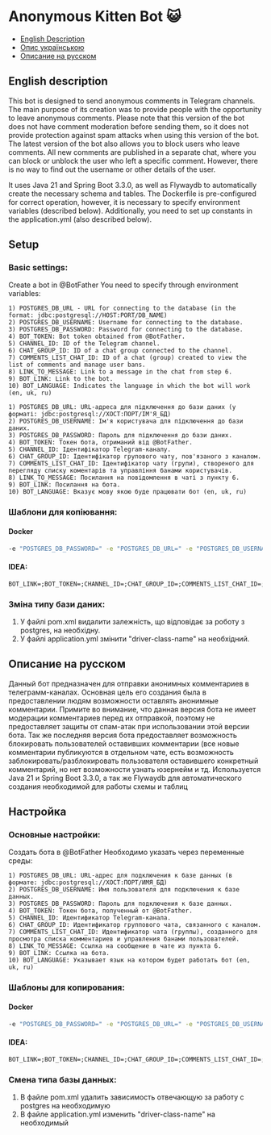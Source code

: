 # Anonymous Kitten Bot 😺
- [English Description](#english-description)
- [Опис українською](#описание-на-русском)
- [Описание на русском](#описание-на-русском)
  
## English description
This bot is designed to send anonymous comments in Telegram channels. The main purpose of its creation was to provide people with the opportunity to leave anonymous comments.
Please note that this version of the bot does not have comment moderation before sending them, so it does not provide protection against spam attacks when using this version of the bot.
The latest version of the bot also allows you to block users who leave comments. All new comments are published in a separate chat, where you can block or unblock the user who left a specific comment.
However, there is no way to find out the username or other details of the user.

It uses Java 21 and Spring Boot 3.3.0, as well as Flywaydb to automatically create the necessary schema and tables. The Dockerfile is pre-configured for correct operation, however, it is necessary to specify environment variables (described below). Additionally, you need to set up constants in the application.yml (also described below).

## Setup
### Basic settings:
Create a bot in @BotFather
You need to specify through environment variables:
~~~
1) POSTGRES_DB_URL - URL for connecting to the database (in the format: jdbc:postgresql://HOST:PORT/DB_NAME)
2) POSTGRES_DB_USERNAME: Username for connecting to the database.
3) POSTGRES_DB_PASSWORD: Password for connecting to the database.
4) BOT_TOKEN: Bot token obtained from @BotFather.
5) CHANNEL_ID: ID of the Telegram channel.
6) CHAT_GROUP_ID: ID of a chat group connected to the channel.
7) COMMENTS_LIST_CHAT_ID: ID of a chat (group) created to view the list of comments and manage user bans.
8) LINK_TO_MESSAGE: Link to a message in the chat from step 6.
9) BOT_LINK: Link to the bot.
10) BOT_LANGUAGE: Indicates the language in which the bot will work (en, uk, ru)
~~~

~~~
1) POSTGRES_DB_URL: URL-адреса для підключення до бази даних (у форматі: jdbc:postgresql://ХОСТ:ПОРТ/ІМ'Я_БД)
2) POSTGRES_DB_USERNAME: Ім'я користувача для підключення до бази даних.
3) POSTGRES_DB_PASSWORD: Пароль для підключення до бази даних.
4) BOT_TOKEN: Токен бота, отриманий від @BotFather.
5) CHANNEL_ID: Ідентифікатор Telegram-каналу.
6) CHAT_GROUP_ID: Ідентифікатор групового чату, пов'язаного з каналом.
7) COMMENTS_LIST_CHAT_ID: Ідентифікатор чату (групи), створеного для перегляду списку коментарів та управління банами користувачів.
8) LINK_TO_MESSAGE: Посилання на повідомлення в чаті з пункту 6.
9) BOT_LINK: Посилання на бота.
10) BOT_LANGUAGE: Вказує мову якою буде працювати бот (en, uk, ru)
~~~
### Шаблони для копіювання:
#### Docker
~~~bash
-e "POSTGRES_DB_PASSWORD=" -e "POSTGRES_DB_URL=" -e "POSTGRES_DB_USERNAME=" -e "BOT_TOKEN=" -e "CHANNEL_ID=" -e "CHAT_GROUP_ID=" -e "COMMENTS_LIST_CHAT_ID=" -e "LINK_TO_MESSAGE=" -e "BOT_LINK=" -e "BOT_LANGUAGE="
~~~
#### IDEA:
~~~
BOT_LINK=;BOT_TOKEN=;CHANNEL_ID=;CHAT_GROUP_ID=;COMMENTS_LIST_CHAT_ID=;LINK_TO_MESSAGE=;POSTGRES_DB_PASSWORD=;POSTGRES_DB_URL=;POSTGRES_DB_USERNAME=;BOT_LANGUAGE=
~~~
### 
### Зміна типу бази даних:
1) У файлі pom.xml видалити залежність, що відповідає за роботу з postgres, на необхідну. 
2) У файлі application.yml змінити "driver-class-name" на необхідний.

## Описание на русском
Данный бот предназначен для отправки анонимных комментариев в телеграмм-каналах. Основная цель его создания была в предоставлении людям возможности оставлять анонимные комментарии.
Примите во внимание, что данная версия бота не имеет модерации комментариев перед их отправкой, поэтому не предоставляет защиты от спам-атак при использовании этой версии бота. 
Так же последняя версия бота предоставляет возможность блокировать пользователей оставивших комментарии (все новые комментарии публикуются в отдельном чате, 
есть возможность заблокировать/разблокировать пользователя оставившего конкретный комментарий, но нет возможности узнать юзернейм и тд.
Используется Java 21 и Spring Boot 3.3.0, а так же Flywaydb для автоматического создания необходимой для работы схемы и таблиц

## Настройка
### Основные настройки:
Создать бота в @BotFather
Необходимо указать через переменные среды:
~~~
1) POSTGRES_DB_URL: URL-адрес для подключения к базе данных (в формате: jdbc:postgresql://ХОСТ:ПОРТ/ИМЯ_БД)
2) POSTGRES_DB_USERNAME: Имя пользователя для подключения к базе данных.
3) POSTGRES_DB_PASSWORD: Пароль для подключения к базе данных.
4) BOT_TOKEN: Токен бота, полученный от @BotFather.
5) CHANNEL_ID: Идентификатор Telegram-канала.
6) CHAT_GROUP_ID: Идентификатор группового чата, связанного с каналом.
7) COMMENTS_LIST_CHAT_ID: Идентификатор чата (группы), созданного для просмотра списка комментариев и управления банами пользователей.
8) LINK_TO_MESSAGE: Ссылка на сообщение в чате из пункта 6.
9) BOT_LINK: Ссылка на бота.
10) BOT_LANGUAGE: Указывает язык на котором будет работать бот (en, uk, ru)
~~~
### Шаблоны для копирования:
#### Docker
~~~bash
-e "POSTGRES_DB_PASSWORD=" -e "POSTGRES_DB_URL=" -e "POSTGRES_DB_USERNAME=" -e "BOT_TOKEN=" -e "CHANNEL_ID=" -e "CHAT_GROUP_ID=" -e "COMMENTS_LIST_CHAT_ID=" -e "LINK_TO_MESSAGE=" -e "BOT_LINK="
~~~
#### IDEA:
~~~
BOT_LINK=;BOT_TOKEN=;CHANNEL_ID=;CHAT_GROUP_ID=;COMMENTS_LIST_CHAT_ID=;LINK_TO_MESSAGE=;POSTGRES_DB_PASSWORD=;POSTGRES_DB_URL=;POSTGRES_DB_USERNAME=
~~~
### 
### Смена типа базы данных:
1) В файле pom.xml удалить зависимость отвечающую за работу с postgres на необходимую
2) В файле application.yml изменить "driver-class-name" на необходимый
